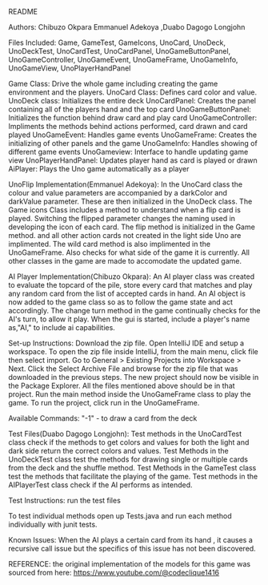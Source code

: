 README

Authors: Chibuzo Okpara Emmanuel Adekoya ,Duabo Dagogo Longjohn

Files Included: Game, GameTest, GameIcons, UnoCard, UnoDeck, UnoDeckTest, UnoCardTest, UnoCardPanel, UnoGameButtonPanel, UnoGameController, UnoGameEvent, UnoGameFrame, UnoGameInfo, UnoGameView, UnoPlayerHandPanel

Game Class: Drive the whole game including creating the game environment and the players.
UnoCard Class: Defines card color and value.
UnoDeck class: Initializes the entire deck
UnoCardPanel: Creates the panel containing all of the players hand and the top card
UnoGameButtonPanel: Initializes the function behind draw card and play card
UnoGameController: Impliments the methods behind actions performed, card drawn and card played
UnoGameEvent: Handles game events
UnoGameFrame: Creates the initializing of other panels and the game
UnoGameInfo: Handles showing of different game events
UnoGameview: Interface to handle updating game view
UnoPlayerHandPanel: Updates player hand as card is played or drawn
AiPlayer: Plays the Uno game automatically as a player

UnoFlip Implementation(Emmanuel Adekoya):
In the UnoCard class the colour and value parameters are accompanied by a darkColor and darkValue parameter. 
These are then initialized in the UnoDeck class. 
The Game icons Class includes a method to understand when a flip card is played. 
Switching the flipped parameter changes the naming used in developing the icon of each card. 
The flip method is initialized in the Game method. and all other action cards not created in the light side Uno are implimented. 
The wild card method is also implimented in the UnoGameFrame. Also checks for what side of the game it is currently.
All other classes in the game are made to accomodate the updated game.

AI Player Implementation(Chibuzo Okpara):
An AI player class was created to evaluate the topcard of the pile, store every card that matches and play any random card from the list of accepted cards in hand.
An AI object is now added to the game class so as to follow the game state and act accordingly. The change turn method in the game continually checks for the AI's turn, to allow it play.
When the gui is started, include a player's name as,"AI," to include ai capabilities.

Set-up Instructions:
Download the zip file. Open IntelliJ IDE and setup a workspace. To open the zip file inside IntelliJ, from the main menu, click file then select import. Go to General > Existing Projects into Workspace > Next. Click the Select Archive File and browse for the zip file that was downloaded in the previous steps. The new project should now be visible in the Package Explorer. All the files mentioned above should be in that project. Run the main method inside the UnoGameFrame class to play the game.
To run the project, click run in the UnoGameFrame.

Available Commands: 
"-1" - to draw a card from the deck

Test Files(Duabo Dagogo Longjohn): Test methods in the UnoCardTest class check if the methods to get colors and values for both the light and dark side return the correct colors and values. Test Methods in the UnoDeckTest class test the methods for drawing single or multiple cards from the deck and the shuffle method. Test Methods in the GameTest class test the methods that facilitate the playing of the game. Test methods in the AIPlayerTest class check if the AI performs as intended.

Test Instructions: 
run the test files

To test individual methods open up Tests.java and run each method individually with junit tests.

Known Issues:
When the AI plays a certain card from its hand , it causes a recursive call issue but the specifics of this issue has not been discovered.

REFERENCE: the original implementation of the models for this game was sourced from here: https://www.youtube.com/@codeclique1416
